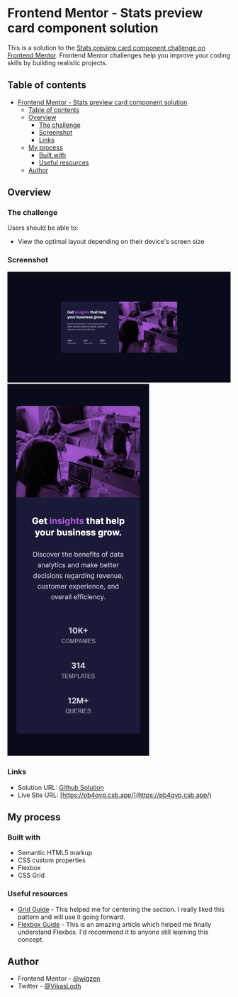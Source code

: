 # Frontend Mentor - Stats preview card component solution

This is a solution to the [Stats preview card component challenge on Frontend Mentor](https://www.frontendmentor.io/challenges/stats-preview-card-component-8JqbgoU62). Frontend Mentor challenges help you improve your coding skills by building realistic projects. 

## Table of contents

- [Frontend Mentor - Stats preview card component solution](#frontend-mentor---stats-preview-card-component-solution)
  - [Table of contents](#table-of-contents)
  - [Overview](#overview)
    - [The challenge](#the-challenge)
    - [Screenshot](#screenshot)
    - [Links](#links)
  - [My process](#my-process)
    - [Built with](#built-with)
    - [Useful resources](#useful-resources)
  - [Author](#author)

## Overview

### The challenge

Users should be able to:

- View the optimal layout depending on their device's screen size

### Screenshot

![Desktop Screenshot](./images/Desktop.png)
![Mobile Screenshot](./images/Mobile.png)

### Links

- Solution URL: [Github Solution](https://github.com/wigzen/Frontend-Mentor/tree/main/stats-preview-card-component-main)
- Live Site URL: [https://pb4qvp.csb.app/](https://pb4qvp.csb.app/)

## My process

### Built with

- Semantic HTML5 markup
- CSS custom properties
- Flexbox
- CSS Grid

### Useful resources

- [Grid Guide](https://css-tricks.com/snippets/css/complete-guide-grid/) - This helped me for centering the section. I really liked this pattern and will use it going forward.
- [Flexbox Guide](https://css-tricks.com/snippets/css/a-guide-to-flexbox/) - This is an amazing article which helped me finally understand Flexbox. I'd recommend it to anyone still learning this concept.

## Author

- Frontend Mentor - [@wigzen](https://www.frontendmentor.io/profile/wigzen)
- Twitter - [@VikasLodh](https://twitter.com/VikasLodh)
